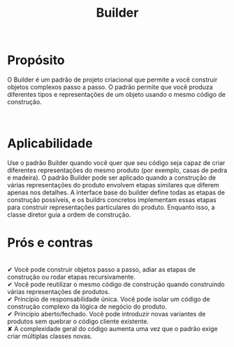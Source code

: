 <h1 align="center">
  Builder
</h1>

<br>

# Propósito
O Builder é um padrão de projeto criacional que permite a você construir objetos complexos passo a passo. O padrão permite que você produza diferentes tipos e representações de um objeto usando o mesmo código de construção.

<br>

# Aplicabilidade
  Use o padrão Builder quando você quer que seu código seja capaz de criar diferentes representações do mesmo produto (por exemplo, casas de pedra e madeira).
  O padrão Builder pode ser aplicado quando a construção de várias representações do produto envolvem etapas similares que diferem apenas nos detalhes.
  A interface base do builder define todas as etapas de construção possíveis, e os buildrs concretos implementam essas etapas para construir representações particulares do produto. Enquanto isso, a classe diretor guia a ordem de construção.
  <br>
# Prós e contras
 <br>
 ✔  Você pode construir objetos passo a passo, adiar as etapas de construção ou rodar etapas recursivamente.
 <br>
 ✔ Você pode reutilizar o mesmo código de construção quando construindo várias representações de produtos.
 <br>
 ✔ Princípio de responsabilidade única. Você pode isolar um código de construção complexo da lógica de negócio do produto.
 <br>
 ✔ Princípio aberto/fechado. Você pode introduzir novas variantes de produtos sem quebrar o código cliente existente.
 <br>
 ✘   A complexidade geral do código aumenta uma vez que o padrão exige criar múltiplas classes novas.
 

